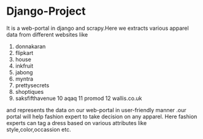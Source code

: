 Django-Project
==============

It is a web-portal in django and scrapy.Here we extracts various apparel data from different websites like 
 1.	donnakaran
 2. flipkart
 3. house
 4. inkfruit
 5. jabong
 6. myntra
 7. prettysecrets
 8. shoptiques
 9. saksfifthavenue
 10 aqaq
 11 promod
 12 wallis.co.uk
 
 and represents the data on our web-portal in user-friendly manner .our portal will help fashion expert to take decision on any apparel.
 Here fashion experts can tag a dress based on various attributes like style,color,occassion etc.
